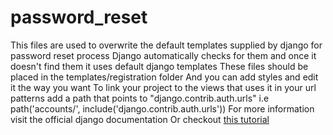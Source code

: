 # password_reset
This files are used to overwrite the default templates supplied by django for password reset process
Django automatically checks for them and once it doesn't find them it uses 
default django templates
These files should be placed in the templates/registration folder 
And you can add styles and edit it the way you want 
To link your project to the views that uses it in your
url patterns add a path that points to "django.contrib.auth.urls"
i.e path('accounts/', include('django.contrib.auth.urls'))
For more information visit the official django documentation
Or checkout [this tutorial](https://learndjango.com/tutorials/django-password-reset-tutorial)
